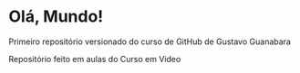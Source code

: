 # Olá, Mundo!
 Primeiro repositório versionado do curso de GitHub de Gustavo Guanabara

 Repositório feito em aulas do Curso em Video
 

